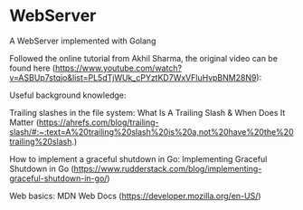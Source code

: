 # WebServer
A WebServer implemented with Golang

Followed the online tutorial from Akhil Sharma, the original video can be found here (https://www.youtube.com/watch?v=ASBUp7stqjo&list=PL5dTjWUk_cPYztKD7WxVFluHvpBNM28N9):


Useful background knowledge:

Trailing slashes in the file system:
What Is A Trailing Slash & When Does It Matter (https://ahrefs.com/blog/trailing-slash/#:~:text=A%20trailing%20slash%20is%20a,not%20have%20the%20trailing%20slash.)

How to implement a graceful shutdown in Go:
Implementing Graceful Shutdown in Go (https://www.rudderstack.com/blog/implementing-graceful-shutdown-in-go/)

Web basics:
MDN Web Docs (https://developer.mozilla.org/en-US/)

